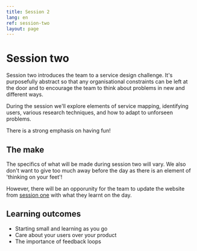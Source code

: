 ```yaml
---
title: Session 2
lang: en
ref: session-two
layout: page
---
```


# Session two

Session two introduces the team to a service design challenge. It's purposefully abstract so that any organisational constraints can be left at the door and to encourage the team to think about problems in new and different ways.

During the session we'll explore elements of service mapping, identifying users, various research techniques, and how to adapt to unforseen problems.

There is a strong emphasis on having fun!

## The make

The specifics of what will be made during session two will vary. We also don't want to give too much away before the day as there is an element of 'thinking on your feet'!

However, there will be an opporunity for the team to update the website from [session one](/en/the-labs/session/two.html) with what they learnt on the day.

## Learning outcomes

* Starting small and learning as you go
* Care about your users over your product
* The importance of feedback loops
